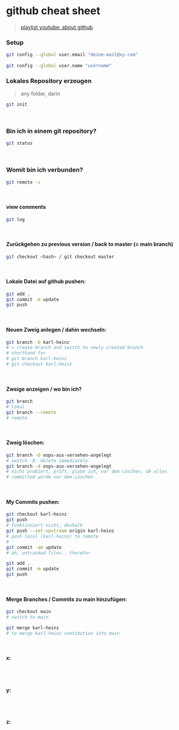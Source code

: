 # github cheat sheet


> [playlist youtube: about github](https://www.youtube.com/playlist?list=PLEECHwYvRwF_lt89ZNWPERDw_t0nqkQIt)

### Setup

```bash
git config --global user.email "deine-mail@xy.com"
​
git config --global user.name "username"
```

### Lokales Repository erzeugen
> any folder, darin

```bash
git init
```

</br>

### Bin ich in einem git repository?

```bash
git status
```

</br>

### Womit bin ich verbunden?


```bash
git remote -v
```

</br>

#### view comments


```bash
git log
```
</br>

#### Zurückgehen zu previous version / back to master (= main branch)

```bash
git checkout <hash> / git checkout master
```

</br>

#### Lokale Datei auf github pushen:

```bash
git add .
git commit -m update
git push
```

</br>

#### Neuen Zweig anlegen / dahin wechseln:


```bash
git branch -b karl-heinz
# = create branch and switch to newly created branch
# shorthand for
# git branch karl-heinz
# git checkout karl-heinz
```

</br>

#### Zweige anzeigen / wo bin ich?

```bash
git branch
# lokal
git branch --remote
# remote
```

</br>

#### Zweig löschen:

```bash
git branch -D oops-aus-versehen-angelegt
# switch -D: delete immediately
git branch -d oops-aus-versehen-angelegt
# nicht probiert, prüft, glabe ich, vor dem Löschen, ob alles 
# committed wurde vor dem Löschen

```

</br>

#### My Commits pushen:

```bash
git checkout karl-heinz
git push
# funktioniert nicht, deshalb
git push --set-upstream origin karl-heinz
# push local (karl-heinz) to remote
#
git commit -am update
# ah, untracked files.. therefor

git add .
git commit -m update
git push
```

</br>

#### Merge Branches / Commits zu main hinzufügen:

```bash
git checkout main
# switch to main

git merge karl-heinz
# to merge karl-heinz contibution into main
```

</br>

#### x:

```bash
```

</br>

#### y:

```bash
```

</br>

#### z:

```bash
```

